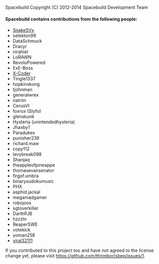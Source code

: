 Spacebuild
Copyright (C) 2012-2014 Spacebuild Development Team

#### Spacebuild contains contributions from the following people:
* [SnakeSVx](https://steamcommunity.com/id/SnakeSVx)
* selekton99
* DataSchmuck
* Dracyr
* nirahiel
* LoRAWN
* RevoluPowered
* ExE-Boss
* [X-Coder](https://steamcommunity.com/profiles/76561197961062331)
* Tingle1337
* hopkinskong
* tjohnman
* generalwrex
* natrim
* CerusVI
* foxrox (Slyfo)
* glenskunk
* Hysteria (unintendedhysteria)
* Jhaxby1
* Paradukes
* punisher239
* richard.maw
* copy112
* levybreak098
* Shanjaq
* theappleofpineappe
* thomasevansenator
* firgof.umbra
* binarysudokumusic
* PHX
* asphid.jackal
* megamadgamer
* robojoos
* sgtoverkiller
* DarthPJB
* hzzzln
* ReaperSWE
* votekick
* yoman258
* [viral32111](https://steamcommunity.com/id/viral32111)

If you contributed to this project too and have not agreed to the license change yet, please visit https://github.com/thrimbor/sbep/issues/1.
